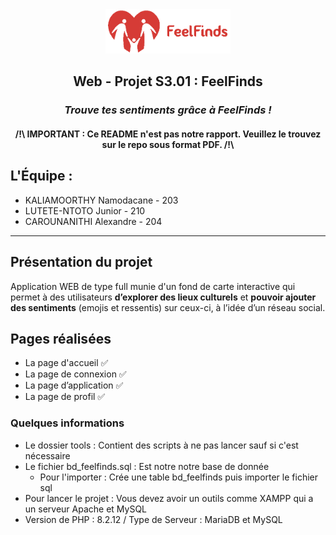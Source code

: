 <div align="center"><img src="images/logo.png" alt="Logo FeelFinds" width="200"></div>

<h2 align="center"> Web - Projet S3.01 : FeelFinds </h2>
<h3 align="center"><i>Trouve tes sentiments grâce à FeelFinds !</i></h3>

<h4 align="center"> /!\ IMPORTANT : Ce README n'est pas notre rapport. Veuillez le trouvez sur le repo sous format PDF. /!\ <h4>

## L'Équipe :
- KALIAMOORTHY Namodacane - 203
- LUTETE-NTOTO Junior - 210
- CAROUNANITHI Alexandre - 204

---------------

## Présentation du projet

Application WEB de type full munie d'un fond de carte interactive qui permet à des utilisateurs **d’explorer des lieux culturels** et **pouvoir ajouter des sentiments** (emojis et ressentis) sur ceux-ci, à l’idée d’un réseau social.


## Pages réalisées

- La page d'accueil ✅
- La page de connexion ✅
- La page d’application ✅
- La page de profil ✅


### Quelques informations

- Le dossier tools : Contient des scripts à ne pas lancer sauf si c'est nécessaire
- Le fichier bd_feelfinds.sql : Est notre notre base de donnée
  - Pour l'importer : Crée une table bd_feelfinds puis importer le fichier sql
- Pour lancer le projet : Vous devez avoir un outils comme XAMPP qui a un serveur Apache et MySQL
- Version de PHP : 8.2.12 / Type de Serveur : MariaDB et MySQL




